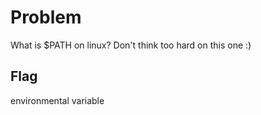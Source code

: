 # Problem
What is $PATH on linux?
Don't think too hard on this one :)

## Flag
environmental variable
